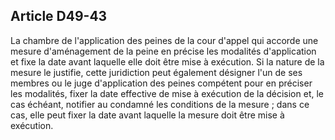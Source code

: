 Article D49-43
----
La chambre de l'application des peines de la cour d'appel qui accorde une mesure
d'aménagement de la peine en précise les modalités d'application et fixe la date
avant laquelle elle doit être mise à exécution. Si la nature de la mesure le
justifie, cette juridiction peut également désigner l'un de ses membres ou le
juge d'application des peines compétent pour en préciser les modalités, fixer la
date effective de mise à exécution de la décision et, le cas échéant, notifier
au condamné les conditions de la mesure ; dans ce cas, elle peut fixer la date
avant laquelle la mesure doit être mise à exécution.
